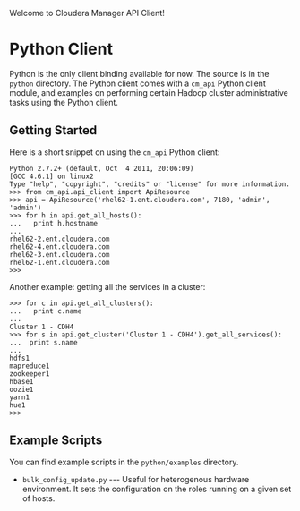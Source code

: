 Welcome to Cloudera Manager API Client!

Python Client
=============
Python is the only client binding available for now. The source is in the
`python` directory. The Python client comes with a `cm_api` Python client
module, and examples on performing certain Hadoop cluster administrative tasks
using the Python client.

Getting Started
---------------
Here is a short snippet on using the `cm_api` Python client:

    Python 2.7.2+ (default, Oct  4 2011, 20:06:09) 
    [GCC 4.6.1] on linux2
    Type "help", "copyright", "credits" or "license" for more information.
    >>> from cm_api.api_client import ApiResource
    >>> api = ApiResource('rhel62-1.ent.cloudera.com', 7180, 'admin', 'admin')
    >>> for h in api.get_all_hosts():
    ...   print h.hostname
    ... 
    rhel62-2.ent.cloudera.com
    rhel62-4.ent.cloudera.com
    rhel62-3.ent.cloudera.com
    rhel62-1.ent.cloudera.com
    >>> 

Another example: getting all the services in a cluster:

    >>> for c in api.get_all_clusters():
    ...   print c.name
    ... 
    Cluster 1 - CDH4
    >>> for s in api.get_cluster('Cluster 1 - CDH4').get_all_services():
    ...  print s.name
    ... 
    hdfs1
    mapreduce1
    zookeeper1
    hbase1
    oozie1
    yarn1
    hue1
    >>> 

Example Scripts
---------------
You can find example scripts in the `python/examples` directory.

* `bulk_config_update.py` ---
  Useful for heterogenous hardware environment. It sets the configuration on
  the roles running on a given set of hosts.
